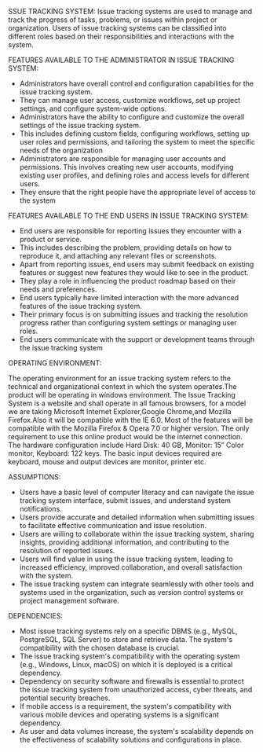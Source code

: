 SSUE TRACKING SYSTEM: Issue tracking systems are used to manage and track the progress of tasks, problems, or issues within project or organization. Users of issue tracking systems can be classified into different roles based on their responsibilities and interactions with the system.

FEATURES AVAILABLE TO THE ADMINISTRATOR IN ISSUE TRACKING SYSTEM:
* Administrators have overall control and configuration capabilities for the issue tracking system.
* They can manage user access, customize workflows, set up project settings, and configure system-wide options.
* Administrators have the ability to configure and customize the overall settings of the issue tracking system.
* This includes defining custom fields, configuring workflows, setting up user roles and permissions, and tailoring the system to meet the specific needs of the organization
* Administrators are responsible for managing user accounts and permissions. This involves creating new user accounts, modifying existing user profiles, and defining roles and access levels for different users.
* They ensure that the right people have the appropriate level of access to the system

FEATURES AVAILABLE TO THE END USERS IN ISSUE TRACKING SYSTEM:

* End users are responsible for reporting issues they encounter with a product or service.
* This includes describing the problem, providing details on how to reproduce it, and attaching any relevant files or screenshots.
* Apart from reporting issues, end users may submit feedback on existing features or suggest new features they would like to see in the product.
* They play a role in influencing the product roadmap based on their needs and preferences.
* End users typically have limited interaction with the more advanced features of the issue tracking system.
* Their primary focus is on submitting issues and tracking the resolution progress rather than configuring system settings or managing user roles.
* End users communicate with the support or development teams through the issue tracking system

OPERATING ENVIRONMENT:

The operating environment for an issue tracking system refers to the technical and organizational context in which the system operates.The product will be operating in windows environment. The Issue Tracking System is a website and shall operate in all famous browsers, for a model we are taking Microsoft Internet Explorer,Google Chrome,and Mozilla Firefox.Also it will be compatible with the IE 6.0. Most of the features will be compatible with the Mozilla Firefox & Opera 7.0 or higher version. The only requirement to use this online product would be the internet connection. The hardware configuration include Hard Disk: 40 GB, Monitor: 15” Color monitor, Keyboard: 122 keys. The basic input devices required are keyboard, mouse and output devices are monitor, printer etc.

ASSUMPTIONS:

* Users have a basic level of computer literacy and can navigate the issue tracking system interface, submit issues, and understand system notifications.
* Users provide accurate and detailed information when submitting issues to facilitate effective communication and issue resolution.
* Users are willing to collaborate within the issue tracking system, sharing insights, providing additional information, and contributing to the resolution of reported issues.
* Users will find value in using the issue tracking system, leading to increased efficiency, improved collaboration, and overall satisfaction with the system.
* The issue tracking system can integrate seamlessly with other tools and systems used in the organization, such as version control systems or project management software.

DEPENDENCIES:

* Most issue tracking systems rely on a specific DBMS (e.g., MySQL, PostgreSQL, SQL Server) to store and retrieve data. The system's compatibility with the chosen database is crucial.
* The issue tracking system's compatibility with the operating system (e.g., Windows, Linux, macOS) on which it is deployed is a critical dependency.
* Dependency on security software and firewalls is essential to protect the issue tracking system from unauthorized access, cyber threats, and potential security breaches.
* If mobile access is a requirement, the system's compatibility with various mobile devices and operating systems is a significant dependency.
* As user and data volumes increase, the system's scalability depends on the effectiveness of scalability solutions and configurations in place.